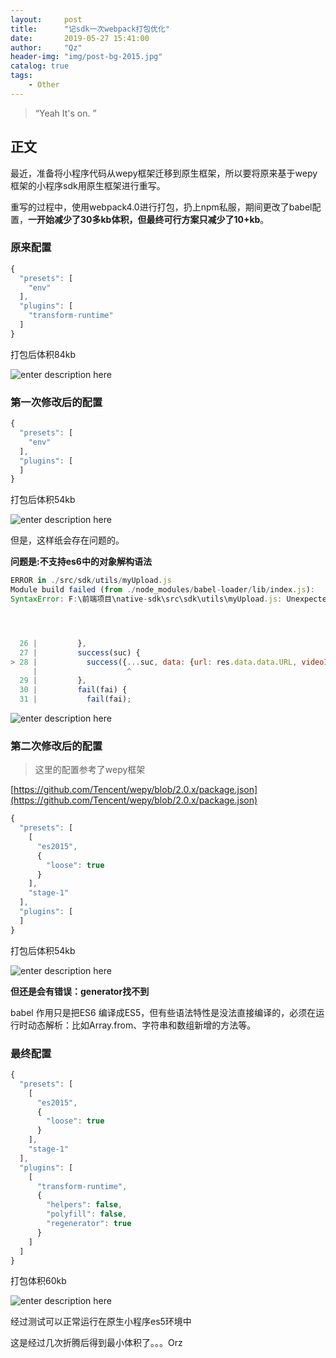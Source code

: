 ```yaml
---
layout:     post
title:      "记sdk一次webpack打包优化"
date:       2019-05-27 15:41:00
author:     "Qz"
header-img: "img/post-bg-2015.jpg"
catalog: true
tags:
    - Other
---
```


> “Yeah It's on. ”


## 正文

最近，准备将小程序代码从wepy框架迁移到原生框架，所以要将原来基于wepy框架的小程序sdk用原生框架进行重写。

重写的过程中，使用webpack4.0进行打包，扔上npm私服，期间更改了babel配置，**一开始减少了30多kb体积，但最终可行方案只减少了10+kb**。


### 原来配置

```javascript
{
  "presets": [
    "env"
  ],
  "plugins": [
    "transform-runtime"
  ]
}
```


打包后体积84kb


![enter description here][1]







### 第一次修改后的配置


```javascript
{
  "presets": [
    "env"
  ],
  "plugins": [
  ]
}
```


打包后体积54kb


![enter description here][2]



但是，这样纸会存在问题的。


**问题是:不支持es6中的对象解构语法**



```javascript
ERROR in ./src/sdk/utils/myUpload.js
Module build failed (from ./node_modules/babel-loader/lib/index.js):
SyntaxError: F:\前端项目\native-sdk\src\sdk\utils\myUpload.js: Unexpected token (28:19)




  26 |         },
  27 |         success(suc) {
> 28 |           success({...suc, data: {url: res.data.data.URL, videoId: res.data.data.VideoId}});
     |                    ^
  29 |         },
  30 |         fail(fai) {
  31 |           fail(fai);
```



![enter description here][3]




### 第二次修改后的配置

>这里的配置参考了wepy框架


[https://github.com/Tencent/wepy/blob/2.0.x/package.json](https://github.com/Tencent/wepy/blob/2.0.x/package.json)



```javascript
{
  "presets": [
    [
      "es2015",
      {
        "loose": true
      }
    ],
    "stage-1"
  ],
  "plugins": [
  ]
}
```



打包后体积54kb


![enter description here][4]



**但还是会有错误：generator找不到**

babel 作用只是把ES6 编译成ES5，但有些语法特性是没法直接编译的，必须在运行时动态解析：比如Array.from、字符串和数组新增的方法等。



### 最终配置

```javascript
{
  "presets": [
    [
      "es2015",
      {
        "loose": true
      }
    ],
    "stage-1"
  ],
  "plugins": [
    [
      "transform-runtime",
      {
        "helpers": false,
        "polyfill": false,
        "regenerator": true
      }
    ]
  ]
}
```



打包体积60kb



![enter description here][5]



经过测试可以正常运行在原生小程序es5环境中




这是经过几次折腾后得到最小体积了。。。Orz



  [1]: https://s2.ax1x.com/2019/05/27/VZMFyT.png
  [2]: https://s2.ax1x.com/2019/05/27/VZMEmF.png
  [3]: https://s2.ax1x.com/2019/05/27/VZQ7Kf.png
  [4]: https://s2.ax1x.com/2019/05/27/VZMmk9.png
  [5]: https://s2.ax1x.com/2019/05/28/VmQ08s.png